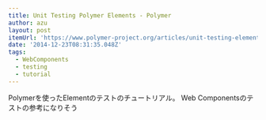 ```yaml
---
title: Unit Testing Polymer Elements - Polymer
author: azu
layout: post
itemUrl: 'https://www.polymer-project.org/articles/unit-testing-elements.html'
date: '2014-12-23T08:31:35.048Z'
tags:
  - WebComponents
  - testing
  - tutorial
---
```

Polymerを使ったElementのテストのチュートリアル。
Web Componentsのテストの参考になりそう
